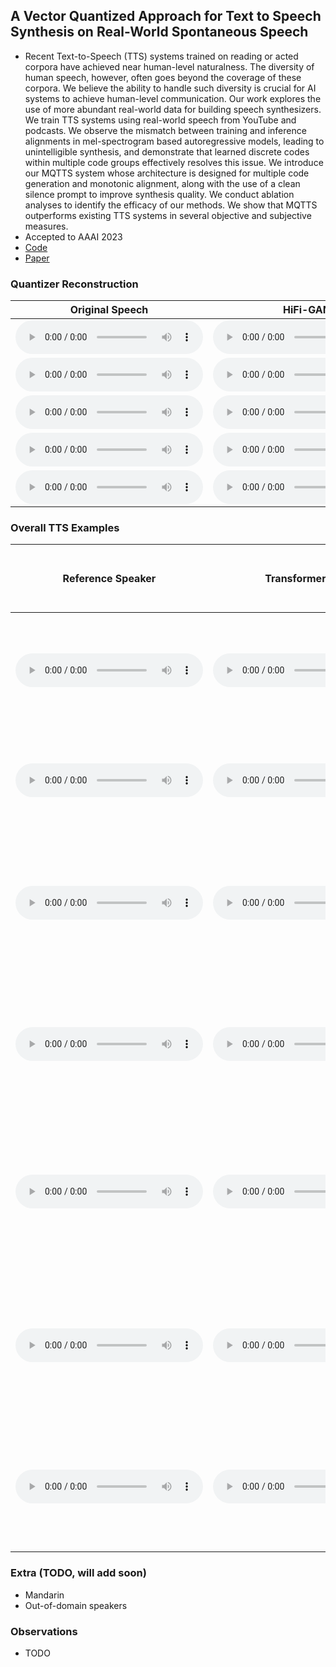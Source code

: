 ## A Vector Quantized Approach for Text to Speech Synthesis on Real-World Spontaneous Speech 

 - Recent Text-to-Speech (TTS) systems trained on reading or acted corpora have achieved near human-level naturalness. The diversity of human speech, however, often goes beyond the coverage of these corpora. We believe the ability to handle such diversity is crucial for AI systems to achieve human-level communication. Our work explores the use of more abundant real-world data for building speech synthesizers. We train TTS systems using real-world speech from YouTube and podcasts. We observe the mismatch between training and inference alignments in mel-spectrogram based autoregressive models, leading to unintelligible synthesis, and demonstrate that learned discrete codes within multiple code groups effectively resolves this issue. We introduce our MQTTS system whose architecture is designed for multiple code generation and monotonic alignment, along with the use of a clean silence prompt to improve synthesis quality. We conduct ablation analyses to identify the efficacy of our methods. We show that MQTTS outperforms existing TTS systems in several objective and subjective measures.
 - Accepted to AAAI 2023
 - [Code](https://github.com/b04901014/MQTTS)
 - [Paper](...)

### Quantizer Reconstruction

|Original Speech|HiFi-GAN|Quantizer (1024 codes, 1 codebook)|Quantizer (65536 codes, 1 codebook)|Quantizer (160 codes, 4 codebook)|Quantizer (160 codes, 4 codebook)|
|---------------|--------|----------------------------------|-----------------------------------|---------------------------------|---------------------------------|
|<audio src="samples/quantizer/gt/id10270-5sJomL_D0_g-00001.wav" type="audio/wav" controls preload></audio>|<audio src="samples/quantizer/mels/id10270-5sJomL_D0_g-00001.wav" type="audio/wav" controls preload></audio>|<audio src="samples/quantizer/1024_single_code/id10270-5sJomL_D0_g-00001.wav" type="audio/wav" controls preload></audio>|<audio src="samples/quantizer/65536_single_code/id10270-5sJomL_D0_g-00001.wav" type="audio/wav" controls preload></audio>|<audio src="samples/quantizer/160_4_code/id10270-5sJomL_D0_g-00001.wav" type="audio/wav" controls preload></audio>|<audio src="samples/quantizer/160_8_code/id10270-5sJomL_D0_g-00001.wav" type="audio/wav" controls preload></audio>|
|<audio src="samples/quantizer/gt/id10285-m-uILToQ9ss-00011.wav" type="audio/wav" controls preload></audio>|<audio src="samples/quantizer/mels/id10285-m-uILToQ9ss-00011.wav" type="audio/wav" controls preload></audio>|<audio src="samples/quantizer/1024_single_code/id10285-m-uILToQ9ss-00011.wav" type="audio/wav" controls preload></audio>|<audio src="samples/quantizer/65536_single_code/id10285-m-uILToQ9ss-00011.wav" type="audio/wav" controls preload></audio>|<audio src="samples/quantizer/160_4_code/id10285-m-uILToQ9ss-00011.wav" type="audio/wav" controls preload></audio>|<audio src="samples/quantizer/160_8_code/id10285-m-uILToQ9ss-00011.wav" type="audio/wav" controls preload></audio>|
|<audio src="samples/quantizer/gt/id10292-v6MWr5UAZ94-00002.wav" type="audio/wav" controls preload></audio>|<audio src="samples/quantizer/mels/id10292-v6MWr5UAZ94-00002.wav" type="audio/wav" controls preload></audio>|<audio src="samples/quantizer/1024_single_code/id10292-v6MWr5UAZ94-00002.wav" type="audio/wav" controls preload></audio>|<audio src="samples/quantizer/65536_single_code/id10292-v6MWr5UAZ94-00002.wav" type="audio/wav" controls preload></audio>|<audio src="samples/quantizer/160_4_code/id10292-v6MWr5UAZ94-00002.wav" type="audio/wav" controls preload></audio>|<audio src="samples/quantizer/160_8_code/id10292-v6MWr5UAZ94-00002.wav" type="audio/wav" controls preload></audio>|
|<audio src="samples/quantizer/gt/id10302-2Er-cV85fc4-00020.wav" type="audio/wav" controls preload></audio>|<audio src="samples/quantizer/mels/id10302-2Er-cV85fc4-00020.wav" type="audio/wav" controls preload></audio>|<audio src="samples/quantizer/1024_single_code/id10302-2Er-cV85fc4-00020.wav" type="audio/wav" controls preload></audio>|<audio src="samples/quantizer/65536_single_code/id10302-2Er-cV85fc4-00020.wav" type="audio/wav" controls preload></audio>|<audio src="samples/quantizer/160_4_code/id10302-2Er-cV85fc4-00020.wav" type="audio/wav" controls preload></audio>|<audio src="samples/quantizer/160_8_code/id10302-2Er-cV85fc4-00020.wav" type="audio/wav" controls preload></audio>|
|<audio src="samples/quantizer/gt/id10306-4E-dEOQQsvo-00004.wav" type="audio/wav" controls preload></audio>|<audio src="samples/quantizer/mels/id10306-4E-dEOQQsvo-00004.wav" type="audio/wav" controls preload></audio>|<audio src="samples/quantizer/1024_single_code/id10306-4E-dEOQQsvo-00004.wav" type="audio/wav" controls preload></audio>|<audio src="samples/quantizer/65536_single_code/id10306-4E-dEOQQsvo-00004.wav" type="audio/wav" controls preload></audio>|<audio src="samples/quantizer/160_4_code/id10306-4E-dEOQQsvo-00004.wav" type="audio/wav" controls preload></audio>|<audio src="samples/quantizer/160_8_code/id10306-4E-dEOQQsvo-00004.wav" type="audio/wav" controls preload></audio>|

### Overall TTS Examples

|Reference Speaker|Transformer TTS|VITS (40M)|VITS (100M)|MQTTS (40M)|MQTTS (100M)|MQTTS (200M)|Text-------------------------------------------------|
|-----------------|---------------|----------|-----------|-----------|------------|------------|-----------------------------------------------------|
|<audio src="samples/speaker_reference_audio/id10309.wav" type="audio/wav" controls preload></audio>|<audio src="samples/TransformerTTS/sentence-6-1.wav" type="audio/wav" controls preload></audio>|<audio src="samples/VITS-40M/sentence-6-1.wav" type="audio/wav" controls preload></audio>|<audio src="samples/VITS-100M/sentence-6-1.wav" type="audio/wav" controls preload></audio>|<audio src="samples/VQTTS-40M/sentence-6-1.wav" type="audio/wav" controls preload></audio>|<audio src="samples/VQTTS-100M/sentence-6-1.wav" type="audio/wav" controls preload></audio>|<audio src="samples/VQTTS-200M/sentence-6-1.wav" type="audio/wav" controls preload></audio>|in two thousand and eighteen there was so much um expectation on messi can he take them to the final and win it this time .|
|<audio src="samples/speaker_reference_audio/id10293.wav" type="audio/wav" controls preload></audio>|<audio src="samples/TransformerTTS/sentence-38-1.wav" type="audio/wav" controls preload></audio>|<audio src="samples/VITS-40M/sentence-38-1.wav" type="audio/wav" controls preload></audio>|<audio src="samples/VITS-100M/sentence-38-1.wav" type="audio/wav" controls preload></audio>|<audio src="samples/VQTTS-40M/sentence-38-1.wav" type="audio/wav" controls preload></audio>|<audio src="samples/VQTTS-100M/sentence-38-1.wav" type="audio/wav" controls preload></audio>|<audio src="samples/VQTTS-200M/sentence-38-1.wav" type="audio/wav" controls preload></audio>|maybe don't have enough room in front of the truck to ah get the truck out where you need it to to get you straight .|
|<audio src="samples/speaker_reference_audio/id10290.wav" type="audio/wav" controls preload></audio>|<audio src="samples/TransformerTTS/sentence-37-1.wav" type="audio/wav" controls preload></audio>|<audio src="samples/VITS-40M/sentence-37-1.wav" type="audio/wav" controls preload></audio>|<audio src="samples/VITS-100M/sentence-37-1.wav" type="audio/wav" controls preload></audio>|<audio src="samples/VQTTS-40M/sentence-37-1.wav" type="audio/wav" controls preload></audio>|<audio src="samples/VQTTS-100M/sentence-37-1.wav" type="audio/wav" controls preload></audio>|<audio src="samples/VQTTS-200M/sentence-37-1.wav" type="audio/wav" controls preload></audio>|so same as with an apple watch series two or newer , you can take this ah with you when you're swimming or even snorkeling , yes up to fifty meters .|
|<audio src="samples/speaker_reference_audio/id10281.wav" type="audio/wav" controls preload></audio>|<audio src="samples/TransformerTTS/sentence-35-1.wav" type="audio/wav" controls preload></audio>|<audio src="samples/VITS-40M/sentence-35-1.wav" type="audio/wav" controls preload></audio>|<audio src="samples/VITS-100M/sentence-35-1.wav" type="audio/wav" controls preload></audio>|<audio src="samples/VQTTS-40M/sentence-35-1.wav" type="audio/wav" controls preload></audio>|<audio src="samples/VQTTS-100M/sentence-35-1.wav" type="audio/wav" controls preload></audio>|<audio src="samples/VQTTS-200M/sentence-35-1.wav" type="audio/wav" controls preload></audio>|yeah so ah all of the a i conferences are open to anyone who is capable of ah you know make you know paying for the trip and the the ticket .|
|<audio src="samples/speaker_reference_audio/id10307.wav" type="audio/wav" controls preload></audio>|<audio src="samples/TransformerTTS/sentence-25-1.wav" type="audio/wav" controls preload></audio>|<audio src="samples/VITS-40M/sentence-25-1.wav" type="audio/wav" controls preload></audio>|<audio src="samples/VITS-100M/sentence-25-1.wav" type="audio/wav" controls preload></audio>|<audio src="samples/VQTTS-40M/sentence-25-1.wav" type="audio/wav" controls preload></audio>|<audio src="samples/VQTTS-100M/sentence-25-1.wav" type="audio/wav" controls preload></audio>|<audio src="samples/VQTTS-200M/sentence-25-1.wav" type="audio/wav" controls preload></audio>|but one that stands out to me was , ah , concluding the , ah , montreal protocol , ah , as a treaty that dealt with a extraordinarily significant environmental issue .|
|<audio src="samples/speaker_reference_audio/id10285.wav" type="audio/wav" controls preload></audio>|<audio src="samples/TransformerTTS/sentence-36-1.wav" type="audio/wav" controls preload></audio>|<audio src="samples/VITS-40M/sentence-36-1.wav" type="audio/wav" controls preload></audio>|<audio src="samples/VITS-100M/sentence-36-1.wav" type="audio/wav" controls preload></audio>|<audio src="samples/VQTTS-40M/sentence-36-1.wav" type="audio/wav" controls preload></audio>|<audio src="samples/VQTTS-100M/sentence-36-1.wav" type="audio/wav" controls preload></audio>|<audio src="samples/VQTTS-200M/sentence-36-1.wav" type="audio/wav" controls preload></audio>|my guitar we just wanted to give a very timeless feeling with this ah album cover when i'm in my real life i'm basically always very unsophisticated .|
|<audio src="samples/speaker_reference_audio/id10295.wav" type="audio/wav" controls preload></audio>|<audio src="samples/TransformerTTS/sentence-22-1.wav" type="audio/wav" controls preload></audio>|<audio src="samples/VITS-40M/sentence-22-1.wav" type="audio/wav" controls preload></audio>|<audio src="samples/VITS-100M/sentence-22-1.wav" type="audio/wav" controls preload></audio>|<audio src="samples/VQTTS-40M/sentence-22-1.wav" type="audio/wav" controls preload></audio>|<audio src="samples/VQTTS-100M/sentence-22-1.wav" type="audio/wav" controls preload></audio>|<audio src="samples/VQTTS-200M/sentence-22-1.wav" type="audio/wav" controls preload></audio>|i think it was very well planned very well executed and ah to solve those big bombs in this closed circle around and on the ship .|

### Extra (TODO, will add soon)
 - Mandarin
 - Out-of-domain speakers

### Observations
 - TODO

